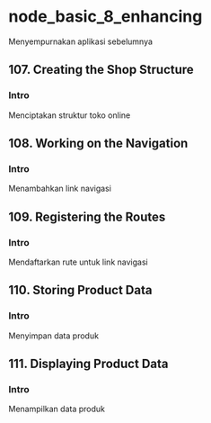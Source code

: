 # node_basic_8_enhancing

Menyempurnakan aplikasi sebelumnya

## 107. Creating the Shop Structure

### Intro

Menciptakan struktur toko online

## 108. Working on the Navigation

### Intro

Menambahkan link navigasi

## 109. Registering the Routes

### Intro

Mendaftarkan rute untuk link navigasi

## 110. Storing Product Data

### Intro

Menyimpan data produk

## 111. Displaying Product Data

### Intro

Menampilkan data produk
